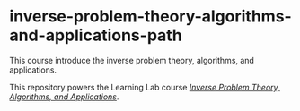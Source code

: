 # inverse-problem-theory-algorithms-and-applications-path
This course introduce the inverse problem theory, algorithms, and applications.

This repository powers the Learning Lab course [_Inverse Problem Theory, Algorithms, and Applications_](https://lab.github.com/githubtraining/introduction-to-github).
